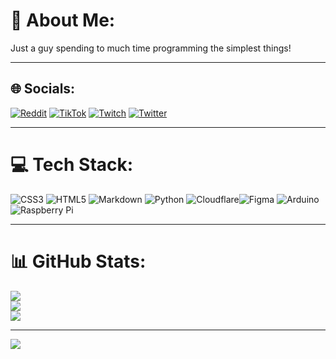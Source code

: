 # 💫 About Me:
Just a guy spending to much time programming the simplest things!

---

## 🌐 Socials:
[![Reddit](https://img.shields.io/badge/Reddit-%23FF4500.svg?logo=Reddit&logoColor=white)](https://reddit.com/user/flowingbucket) [![TikTok](https://img.shields.io/badge/TikTok-%23000000.svg?logo=TikTok&logoColor=white)](https://tiktok.com/@xefili) [![Twitch](https://img.shields.io/badge/Twitch-%239146FF.svg?logo=Twitch&logoColor=white)](https://twitch.tv/xefili) [![Twitter](https://img.shields.io/badge/Twitter-%231DA1F2.svg?logo=Twitter&logoColor=white)](https://twitter.com/xefili) 

---

# 💻 Tech Stack:
![CSS3](https://img.shields.io/badge/css3-%231572B6.svg?style=for-the-badge&logo=css3&logoColor=white) ![HTML5](https://img.shields.io/badge/html5-%23E34F26.svg?style=for-the-badge&logo=html5&logoColor=white) ![Markdown](https://img.shields.io/badge/markdown-%23000000.svg?style=for-the-badge&logo=markdown&logoColor=white) ![Python](https://img.shields.io/badge/python-3670A0?style=for-the-badge&logo=python&logoColor=ffdd54) ![Cloudflare](https://img.shields.io/badge/Cloudflare-F38020?style=for-the-badge&logo=Cloudflare&logoColor=white)![Figma](https://img.shields.io/badge/figma-%23F24E1E.svg?style=for-the-badge&logo=figma&logoColor=white) ![Arduino](https://img.shields.io/badge/-Arduino-00979D?style=for-the-badge&logo=Arduino&logoColor=white) ![Raspberry Pi](https://img.shields.io/badge/-RaspberryPi-C51A4A?style=for-the-badge&logo=Raspberry-Pi)

---

# 📊 GitHub Stats:
![](https://github-readme-stats.vercel.app/api?username=xefili&theme=dark&hide_border=false&include_all_commits=true&count_private=false)<br/>
![](https://github-readme-streak-stats.herokuapp.com/?user=xefili&theme=dark&hide_border=false)<br/>
![](https://github-readme-stats.vercel.app/api/top-langs/?username=xefili&theme=dark&hide_border=false&include_all_commits=true&count_private=false&layout=compact)

---

[![](https://visitcount.itsvg.in/api?id=xefili&icon=0&color=0)](https://visitcount.itsvg.in)

